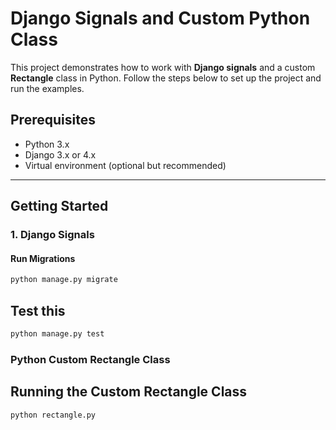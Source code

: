 # Django Signals and Custom Python Class

This project demonstrates how to work with **Django signals** and a custom **Rectangle** class in Python. Follow the steps below to set up the project and run the examples.

## Prerequisites

- Python 3.x
- Django 3.x or 4.x
- Virtual environment (optional but recommended)

---

## Getting Started

### 1. Django Signals

#### Run Migrations
```bash
python manage.py migrate
```

## Test this
```bash
python manage.py test
```

### Python Custom Rectangle Class
## Running the Custom Rectangle Class
```bash
python rectangle.py
```
